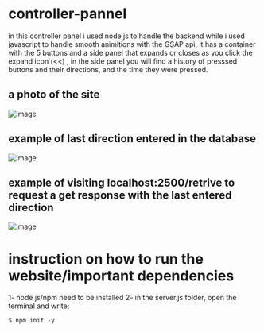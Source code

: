 # controller-pannel

in this controller panel i used node js to handle the backend while i used
javascript to handle smooth animitions with the GSAP api, it has a container with the 5 buttons
and a side panel that expands or closes as you click the expand icon (<<) , in the side panel you will find
a history of presssed buttons and their directions, and the time they were pressed.

## a photo of the site
![image](https://github.com/faresAlharbi0/controller-pannel/assets/122399786/26493959-3765-48f4-aa08-ca75f1f42919)

## example of last direction entered in the database
![image](https://github.com/faresAlharbi0/controller-pannel/assets/122399786/dd80e52a-f406-4949-9830-fa6e04b6e165)

## example of visiting localhost:2500/retrive to request a get response with the last entered direction
![image](https://github.com/faresAlharbi0/controller-pannel/assets/122399786/02de0b2f-66ba-43a3-bd44-8252a192c441)

# instruction on how to run the website/important dependencies
1- node js/npm need to be installed
2- in the server.js folder, open the terminal and write:
```
$ npm init -y
```

